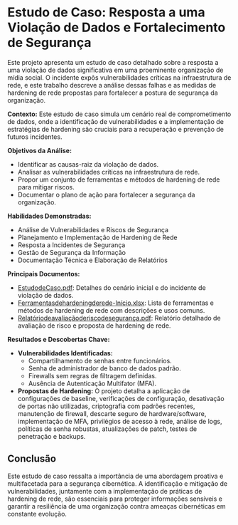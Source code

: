 # Estudo de Caso: Resposta a uma Violação de Dados e Fortalecimento de Segurança

Este projeto apresenta um estudo de caso detalhado sobre a resposta a uma violação de dados significativa em uma proeminente organização de mídia social. O incidente expôs vulnerabilidades críticas na infraestrutura de rede, e este trabalho descreve a análise dessas falhas e as medidas de hardening de rede propostas para fortalecer a postura de segurança da organização.

**Contexto:** Este estudo de caso simula um cenário real de comprometimento de dados, onde a identificação de vulnerabilidades e a implementação de estratégias de hardening são cruciais para a recuperação e prevenção de futuros incidentes.

**Objetivos da Análise:**
*   Identificar as causas-raiz da violação de dados.
*   Analisar as vulnerabilidades críticas na infraestrutura de rede.
*   Propor um conjunto de ferramentas e métodos de hardening de rede para mitigar riscos.
*   Documentar o plano de ação para fortalecer a segurança da organização.

**Habilidades Demonstradas:**
*   Análise de Vulnerabilidades e Riscos de Segurança
*   Planejamento e Implementação de Hardening de Rede
*   Resposta a Incidentes de Segurança
*   Gestão de Segurança da Informação
*   Documentação Técnica e Elaboração de Relatórios

**Principais Documentos:**
*   [EstudodeCaso.pdf](docs/EstudodeCaso.md): Detalhes do cenário inicial e do incidente de violação de dados.
*   [Ferramentasdehardeningderede-Início.xlsx](docs/Ferramentasdehardeningderede-Início.csv): Lista de ferramentas e métodos de hardening de rede com descrições e usos comuns.
*   [Relatóriodeavaliaçãoderiscodesegurança.pdf](docs/Relatóriodeavaliaçãoderiscodesegurança.md): Relatório detalhado de avaliação de risco e proposta de hardening de rede.

**Resultados e Descobertas Chave:**
*   **Vulnerabilidades Identificadas:**
    *   Compartilhamento de senhas entre funcionários.
    *   Senha de administrador de banco de dados padrão.
    *   Firewalls sem regras de filtragem definidas.
    *   Ausência de Autenticação Multifator (MFA).
*   **Propostas de Hardening:** O projeto detalha a aplicação de configurações de baseline, verificações de configuração, desativação de portas não utilizadas, criptografia com padrões recentes, manutenção de firewall, descarte seguro de hardware/software, implementação de MFA, privilégios de acesso à rede, análise de logs, políticas de senha robustas, atualizações de patch, testes de penetração e backups.

## Conclusão

Este estudo de caso ressalta a importância de uma abordagem proativa e multifacetada para a segurança cibernética. A identificação e mitigação de vulnerabilidades, juntamente com a implementação de práticas de hardening de rede, são essenciais para proteger informações sensíveis e garantir a resiliência de uma organização contra ameaças cibernéticas em constante evolução.

